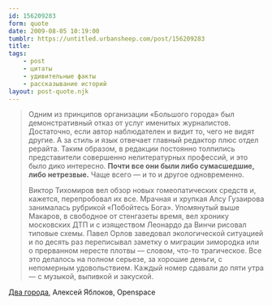 ```yaml
---
id: 156209283
form: quote
date: 2009-08-05 10:19:00
tumblr: https://untitled.urbansheep.com/post/156209283
title: 
tags:
    - post
    - цитаты
    - удивительные факты
    - рассказывание историй
layout: post-quote.njk
---
```


<blockquote>
<p>Одним из принципов организации «Большого города» был демонстративный отказ от услуг именитых журналистов. Достаточно, если автор наблюдателен и видит то, чего не видят другие. А за стиль и язык отвечает главный редактор плюс отдел рерайта. Таким образом, в редакции постоянно толпились представители совершенно нелитературных профессий, и это было дико интересно. <strong>Почти все они были либо сумасшедшие, либо нетрезвые.</strong> Чаще всего — и то и другое одновременно.</p>

<p>Виктор Тихомиров вел обзор новых гомеопатических средств и, кажется, перепробовал их все. Мрачная и хрупкая Алсу Гузаирова занималась рубрикой «Побойтесь Бога». Упомянутый выше Макаров, в свободное от стенгазеты время, вел хронику московских ДТП и с изяществом Леонардо да Винчи рисовал типовые схемы. Павел Орлов заведовал экологической ситуацией и по десять раз переписывал заметку о миграции зимородка или о прерванном нересте плотвы — словом, что-то трагическое. Все это делалось на полном серьезе, за хорошие деньги, с непомерным удовольствием. Каждый номер сдавали до пяти утра — с музыкой, выпивкой и закуской.</p>
</blockquote>

<a href="http://www.openspace.ru/media/projects/11204/details/11408/">Два города</a>, Алексей Яблоков, Openspace
